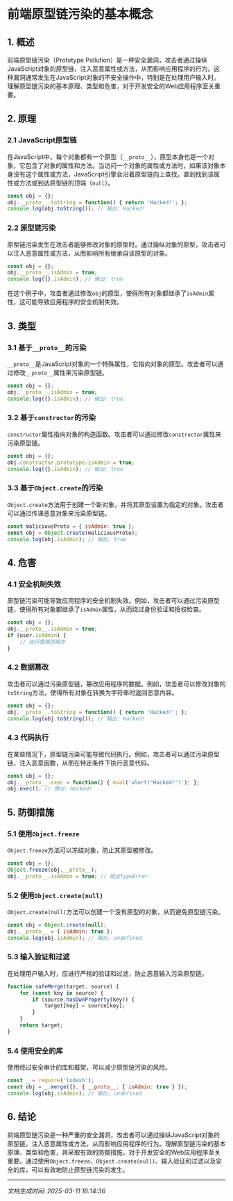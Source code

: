 # 前端原型链污染的基本概念

## 1. 概述

前端原型链污染（Prototype Pollution）是一种安全漏洞，攻击者通过操纵JavaScript对象的原型链，注入恶意属性或方法，从而影响应用程序的行为。这种漏洞通常发生在JavaScript对象的不安全操作中，特别是在处理用户输入时。理解原型链污染的基本原理、类型和危害，对于开发安全的Web应用程序至关重要。

## 2. 原理

### 2.1 JavaScript原型链

在JavaScript中，每个对象都有一个原型（`__proto__`），原型本身也是一个对象，它包含了对象的属性和方法。当访问一个对象的属性或方法时，如果该对象本身没有这个属性或方法，JavaScript引擎会沿着原型链向上查找，直到找到该属性或方法或到达原型链的顶端（`null`）。

```javascript
const obj = {};
obj.__proto__.toString = function() { return 'Hacked!'; };
console.log(obj.toString()); // 输出: Hacked!
```

### 2.2 原型链污染

原型链污染发生在攻击者能够修改对象的原型时。通过操纵对象的原型，攻击者可以注入恶意属性或方法，从而影响所有继承自该原型的对象。

```javascript
const obj = {};
obj.__proto__.isAdmin = true;
console.log({}.isAdmin); // 输出: true
```

在这个例子中，攻击者通过修改`obj`的原型，使得所有对象都继承了`isAdmin`属性，这可能导致应用程序的安全机制失效。

## 3. 类型

### 3.1 基于`__proto__`的污染

`__proto__`是JavaScript对象的一个特殊属性，它指向对象的原型。攻击者可以通过修改`__proto__`属性来污染原型链。

```javascript
const obj = {};
obj.__proto__.isAdmin = true;
console.log({}.isAdmin); // 输出: true
```

### 3.2 基于`constructor`的污染

`constructor`属性指向对象的构造函数。攻击者可以通过修改`constructor`属性来污染原型链。

```javascript
const obj = {};
obj.constructor.prototype.isAdmin = true;
console.log({}.isAdmin); // 输出: true
```

### 3.3 基于`Object.create`的污染

`Object.create`方法用于创建一个新对象，并将其原型设置为指定的对象。攻击者可以通过传递恶意对象来污染原型链。

```javascript
const maliciousProto = { isAdmin: true };
const obj = Object.create(maliciousProto);
console.log(obj.isAdmin); // 输出: true
```

## 4. 危害

### 4.1 安全机制失效

原型链污染可能导致应用程序的安全机制失效。例如，攻击者可以通过污染原型链，使得所有对象都继承了`isAdmin`属性，从而绕过身份验证和授权检查。

```javascript
const obj = {};
obj.__proto__.isAdmin = true;
if (user.isAdmin) {
    // 执行管理员操作
}
```

### 4.2 数据篡改

攻击者可以通过污染原型链，篡改应用程序的数据。例如，攻击者可以修改对象的`toString`方法，使得所有对象在转换为字符串时返回恶意内容。

```javascript
const obj = {};
obj.__proto__.toString = function() { return 'Hacked!'; };
console.log(obj.toString()); // 输出: Hacked!
```

### 4.3 代码执行

在某些情况下，原型链污染可能导致代码执行。例如，攻击者可以通过污染原型链，注入恶意函数，从而在特定条件下执行恶意代码。

```javascript
const obj = {};
obj.__proto__.exec = function() { eval('alert("Hacked!")'); };
obj.exec(); // 弹出: Hacked!
```

## 5. 防御措施

### 5.1 使用`Object.freeze`

`Object.freeze`方法可以冻结对象，防止其原型被修改。

```javascript
const obj = {};
Object.freeze(obj.__proto__);
obj.__proto__.isAdmin = true; // 抛出TypeError
```

### 5.2 使用`Object.create(null)`

`Object.create(null)`方法可以创建一个没有原型的对象，从而避免原型链污染。

```javascript
const obj = Object.create(null);
obj.__proto__ = { isAdmin: true };
console.log(obj.isAdmin); // 输出: undefined
```

### 5.3 输入验证和过滤

在处理用户输入时，应进行严格的验证和过滤，防止恶意输入污染原型链。

```javascript
function safeMerge(target, source) {
    for (const key in source) {
        if (source.hasOwnProperty(key)) {
            target[key] = source[key];
        }
    }
    return target;
}
```

### 5.4 使用安全的库

使用经过安全审计的库和框架，可以减少原型链污染的风险。

```javascript
const _ = require('lodash');
const obj = _.merge({}, { __proto__: { isAdmin: true } });
console.log(obj.isAdmin); // 输出: undefined
```

## 6. 结论

前端原型链污染是一种严重的安全漏洞，攻击者可以通过操纵JavaScript对象的原型链，注入恶意属性或方法，从而影响应用程序的行为。理解原型链污染的基本原理、类型和危害，并采取有效的防御措施，对于开发安全的Web应用程序至关重要。通过使用`Object.freeze`、`Object.create(null)`、输入验证和过滤以及安全的库，可以有效地防止原型链污染的发生。

---

*文档生成时间: 2025-03-11 16:14:36*
